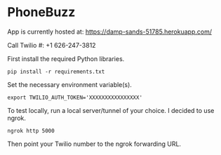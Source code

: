 # PhoneBuzz

App is currently hosted at:
https://damp-sands-51785.herokuapp.com/

Call Twilio #:
+1 626-247-3812

First install the required Python libraries.

`pip install -r requirements.txt`

Set the necessary environment variable(s).

`export TWILIO_AUTH_TOKEN='XXXXXXXXXXXXXXXX'`

To test locally, run a local server/tunnel of your choice. I decided to use ngrok.

`ngrok http 5000`

Then point your Twilio number to the ngrok forwarding URL.
